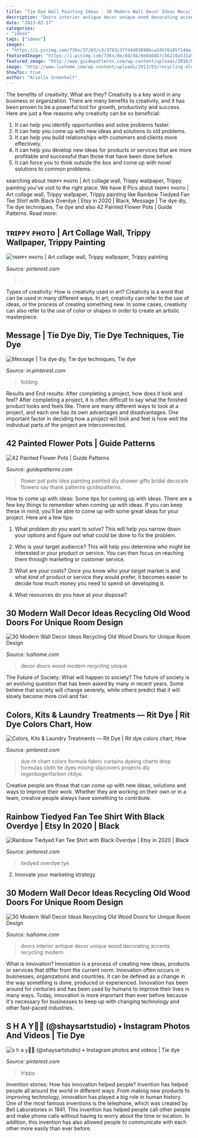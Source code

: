 ```yaml
---
title: "Tie Dye Wall Painting Ideas - 30 Modern Wall Decor Ideas Recycling Old Wood Doors For Unique Room Design"
description: "Doors interior antique decor unique wood decorating accents recycling modern"
date: "2023-02-17"
categories:
- "ideas"
tags: ["ideas"]
images:
- "https://i.pinimg.com/736x/37/03/c3/3703c3ff44d03698bca345f6105f144a--color-charts-rit-dye-colors-chart.jpg"
featuredImage: "https://i.pinimg.com/736x/8e/84/d4/8e84d4b7c56210a531a56e9bf09575b9.jpg"
featured_image: "http://www.guidepatterns.com/wp-content/uploads/2016/06/Flower-Pot-Painting-Ideas.jpg"
image: "http://www.lushome.com/wp-content/uploads/2013/03/recycling-old-soors-modern-wall-decor-ideas-16.jpg"
ShowToc: true
author: "Arielle Greenholt"
---
```



The benefits of creativity: What are they?
Creativity is a key word in any business or organization. There are many benefits to creativity, and it has been proven to be a powerful tool for growth, productivity and success. Here are just a few reasons why creativity can be so beneficial: 
1. It can help you identify opportunities and solve problems faster.
2. It can help you come up with new ideas and solutions to old problems.
3. It can help you build relationships with customers and clients more effectively. 
4. It can help you develop new ideas for products or services that are more profitable and successful than those that have been done before. 
5. It can force you to think outside the box and come up with novel solutions to common problems.

	

		
searching about ᴛʀɪᴘᴘʏ ᴘʜᴏᴛᴏ | Art collage wall, Trippy wallpaper, Trippy painting you've visit to the right place. We have 8 Pics about ᴛʀɪᴘᴘʏ ᴘʜᴏᴛᴏ | Art collage wall, Trippy wallpaper, Trippy painting like Rainbow Tiedyed Fan Tee Shirt with Black Overdye | Etsy in 2020 | Black, Message | Tie dye diy, Tie dye techniques, Tie dye and also 42 Painted Flower Pots | Guide Patterns. Read more:
		
    
## ᴛʀɪᴘᴘʏ ᴘʜᴏᴛᴏ | Art Collage Wall, Trippy Wallpaper, Trippy Painting

<img loading=lazy src="https://i.pinimg.com/736x/8e/84/d4/8e84d4b7c56210a531a56e9bf09575b9.jpg" onerror="this.onerror=null;this.src='https://tse2.mm.bing.net/th?id=OIP.FuZ3K88ZktXIKUMBI_fRMQHaG5&amp;pid=15.1';" alt="ᴛʀɪᴘᴘʏ ᴘʜᴏᴛᴏ | Art collage wall, Trippy wallpaper, Trippy painting">

_Source: pinterest.com_

>. 

	

Types of creativity: How is creativity used in art?
Creativity is a word that can be used in many different ways. In art, creativity can refer to the use of ideas, or the process of creating something new. In some cases, creativity can also refer to the use of color or shapes in order to create an artistic masterpiece.

    
## Message | Tie Dye Diy, Tie Dye Techniques, Tie Dye

<img loading=lazy src="https://i.pinimg.com/736x/b9/27/3e/b9273eb22ab12262b960468c6cb84dc3.jpg" onerror="this.onerror=null;this.src='https://tse2.mm.bing.net/th?id=OIP.iG7sM_4iL6agr7Kik3lMIAAAAA&amp;pid=15.1';" alt="Message | Tie dye diy, Tie dye techniques, Tie dye">

_Source: in.pinterest.com_

>folding. 

	

Results and End results: After completing a project, how does it look and feel?
After completing a project, it is often difficult to say what the finished product looks and feels like. There are many different ways to look at a project, and each one has its own advantages and disadvantages. One important factor in deciding how a project will look and feel is how well the individual parts of the project are interconnected.

    
## 42 Painted Flower Pots | Guide Patterns

<img loading=lazy src="http://www.guidepatterns.com/wp-content/uploads/2016/06/Flower-Pot-Painting-Ideas.jpg" onerror="this.onerror=null;this.src='https://tse1.mm.bing.net/th?id=OIP.ryyxgZahW73Goh2qkfUpwAHaLl&amp;pid=15.1';" alt="42 Painted Flower Pots | Guide Patterns">

_Source: guidepatterns.com_

>flower pot pots idea painting painted diy shower gifts bridal decorate flowers say thank patterns guidepatterns. 

	

How to come up with ideas: Some tips for coming up with ideas.
There are a few key things to remember when coming up with ideas. If you can keep these in mind, you’ll be able to come up with some great ideas for your project. Here are a few tips:
1. What problem do you want to solve? This will help you narrow down your options and figure out what could be done to fix the problem.

2. Who is your target audience? This will help you determine who might be interested in your product or service. You can then focus on reaching them through marketing or customer service.

3. What are your costs? Once you know who your target market is and what kind of product or service they would prefer, it becomes easier to decide how much money you need to spend on developing it.

4. What resources do you have at your disposal?

    
## 30 Modern Wall Decor Ideas Recycling Old Wood Doors For Unique Room Design

<img loading=lazy src="http://www.lushome.com/wp-content/uploads/2013/03/recycling-old-soors-modern-wall-decor-ideas-24.jpg" onerror="this.onerror=null;this.src='https://tse4.mm.bing.net/th?id=OIP.KJgp6IKjavaKVDDhSlq1UgHaK0&amp;pid=15.1';" alt="30 Modern Wall Decor Ideas Recycling Old Wood Doors for Unique Room Design">

_Source: lushome.com_

>decor doors wood modern recycling unique. 

	

The Future of Society: What will happen to society?
The future of society is an evolving question that has been asked by many in recent years. Some believe that society will change severely, while others predict that it will slowly become more civil and fair.

    
## Colors, Kits &amp; Laundry Treatments — Rit Dye | Rit Dye Colors Chart, How

<img loading=lazy src="https://i.pinimg.com/736x/37/03/c3/3703c3ff44d03698bca345f6105f144a--color-charts-rit-dye-colors-chart.jpg" onerror="this.onerror=null;this.src='https://tse2.mm.bing.net/th?id=OIP.e6wutuO1BM6T_DwfrQaphwAAAA&amp;pid=15.1';" alt="Colors, Kits &amp; Laundry Treatments — Rit Dye | Rit dye colors chart, How">

_Source: pinterest.com_

>dye rit chart colors formula fabric curtains dyeing charts drop formulas cloth tie dyes mixing slipcovers projects diy regenbogenfarben ritdye. 

	

Creative people are those that can come up with new ideas, solutions and ways to improve their work. Whether they are working on their own or in a team, creative people always have something to contribute.

    
## Rainbow Tiedyed Fan Tee Shirt With Black Overdye | Etsy In 2020 | Black

<img loading=lazy src="https://i.pinimg.com/736x/e9/5c/a8/e95ca806f094f67d014502ddabc2c601.jpg" onerror="this.onerror=null;this.src='https://tse1.mm.bing.net/th?id=OIP.6gJiqd84odiU1VLbsHqRlwHaLI&amp;pid=15.1';" alt="Rainbow Tiedyed Fan Tee Shirt with Black Overdye | Etsy in 2020 | Black">

_Source: pinterest.com_

>tiedyed overdye tye. 

	

2. Innovate your marketing strategy.

    
## 30 Modern Wall Decor Ideas Recycling Old Wood Doors For Unique Room Design

<img loading=lazy src="http://www.lushome.com/wp-content/uploads/2013/03/recycling-old-soors-modern-wall-decor-ideas-16.jpg" onerror="this.onerror=null;this.src='https://tse1.mm.bing.net/th?id=OIP.eE1aBpoTZzSrj7etR5g-UAAAAA&amp;pid=15.1';" alt="30 Modern Wall Decor Ideas Recycling Old Wood Doors for Unique Room Design">

_Source: lushome.com_

>doors interior antique decor unique wood decorating accents recycling modern. 

	

What is innovation?
Innovation is a process of creating new ideas, products or services that differ from the current norm. Innovation often occurs in businesses, organizations and countries. It can be defined as a change in the way something is done, produced or experienced. 
Innovation has been around for centuries and has been used by humans to improve their lives in many ways. Today, innovation is more important than ever before because it's necessary for businesses to keep up with changing technology and other fast-paced industries.

    
## S H A Y🌻🦋 (@shaysartstudio) • Instagram Photos And Videos | Tie Dye

<img loading=lazy src="https://i.pinimg.com/736x/99/ed/11/99ed11a9392d04767e142294be8290d2.jpg" onerror="this.onerror=null;this.src='https://tse4.mm.bing.net/th?id=OIP.PAMcRFyLhNRRPQbXNrq8egHaJ3&amp;pid=15.1';" alt="s h a y🌻🦋 (@shaysartstudio) • Instagram photos and videos | Tie dye">

_Source: pinterest.com_

>trippy. 

	

Invention stories: How has innovation helped people?
Invention has helped people all around the world in different ways. From making new products to improving technology, innovation has played a big role in human history. One of the most famous inventions is the telephone, which was created by Bell Laboratories in 1941. This invention has helped people call other people and make phone calls without having to worry about the time or location. In addition, this invention has also allowed people to communicate with each other more easily than ever before.

